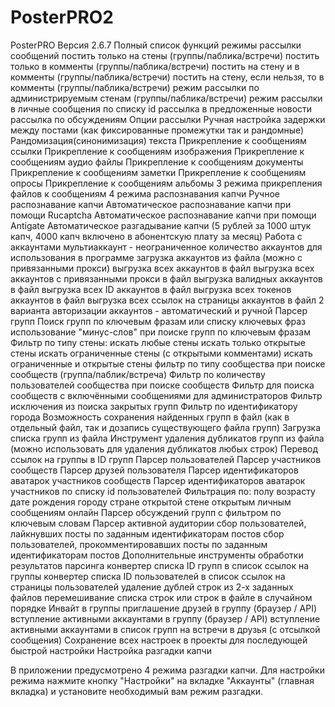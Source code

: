 # PosterPRO2
PosterPRO Версия 2.6.7
Полный список функций
режимы рассылки сообщений
постить только на стены (группы/паблика/встречи)
постить только в комменты (группы/паблика/встречи)
постить на стену и в комменты (группы/паблика/встречи)
постить на стену, если нельзя, то в комменты (группы/паблика/встречи)
режим рассылки по администрируемым стенам (группы/паблика/встречи)
режим рассылки в личные сообщения по списку id
рассылка в предложенные новости
рассылка по обсуждениям
Опции рассылки
Ручная настройка задержки между постами (как фиксированные промежутки так и рандомные)
Рандомизация(синонимизация) текста
Прикрепление к сообщениям ссылки
Прикрепление к сообщениям изображения
Прикрепление к сообщениям аудио файлы
Прикрепление к сообщениям документы
Прикрепление к сообщениям заметки
Прикрепление к сообщениям опросы
Прикрепление к сообщениям альбомы
3 режима прикрепления файлов к сообщениям
4 режима распознавания капчи
Ручное распознавание капчи
Автоматическое распознавание капчи при помощи Rucaptcha
Автоматическое распознавание капчи при помощи Antigate
Автоматическое разгадывание капчи (5 рублей за 1000 штук капч, 4000 капч включено в абонентскую плату за месяц)
Работа с аккаунтами
мультиаккаунт - неограниченное количество аккаунтов для использования в программе
загрузка аккаунтов из файла (можно с привязанными прокси)
выгрузка всех аккаунтов в файл
выгрузка всех аккаунтов с привязанными прокси в файл
выгрузка валидных аккаунтов в файл
выгрузка всех ID аккаунтов в файл
выгрузка всех токенов аккаунтов в файл
выгрузка всех ссылок на страницы аккаунтов в файл
2 варианта авторизации аккаунтов - автоматический и ручной
Парсер групп
Поиск групп по ключевым фразам или списку ключевых фраз
использование "минус-слов" при поиске групп по ключевым фразам
Фильтр по типу стены:
искать любые стены
искать только открытые стены
искать ограниченные стены (с открытыми комментами)
искать ограниченные и открытые стены
фильтр по типу сообщества при поиске сообществ (группа/паблик/встреча)
Фильтр по количеству пользователей сообщества при поиске сообществ
Фильтр для поиска сообществ с включёнными сообщениями для администраторов
Фильтр исключения из поиска закрытых групп
Фильтр по идентификатору города
Возможность сохранения найденных групп в файл (как в отдельный файл, так и дозапись существующего файла групп)
Загрузка списка групп из файла
Инструмент удаления дубликатов групп из файла (можно использовать для удаления дубликатов любых строк)
Перевод ссылок на группы в ID групп
Парсер пользователей
Парсер участников сообществ
Парсер друзей пользователя
Парсер идентификаторов аватарок участников сообществ
Парсер идентификаторов аватарок участников по списку id пользователей
Фильтрация по:
полу
возрасту
дате рождения
городу
стране
открытой стене
открытым личным сообщениям
онлайн
Парсер обсуждений групп с фильтром по ключевым словам
Парсер активной аудитории
сбор пользователей, лайкнувших посты по заданным идентификаторам постов
сбор пользователей, прокомментировавших посты по заданным идентификаторам постов
Дополнительные инструменты обработки результатов парсинга
конвертер списка ID групп в список ссылок на группы
конвертер списка ID пользователей в список ссылок на страницы пользователей
удаление дублей строк из 2-х заданных файлов
перемешивание списка строк или строк в файле в случайном порядке
Инвайт
в группы
приглашение друзей в группу (браузер / API)
вступление активными аккаунтами в группу (браузер / API)
вступление активными аккаунтами в список групп
на встречи
в друзья (с отсылкой сообщения)
Сохранение всех настроек в проекты для последующей быстрой настройки
Настройка разгадки капчи

В приложении предусмотрено 4 режима разгадки капчи. Для настройки режима нажмите кнопку "Настройки" на вкладке "Аккаунты" (главная вкладка) и установите необходимый вам режим разгадки.


